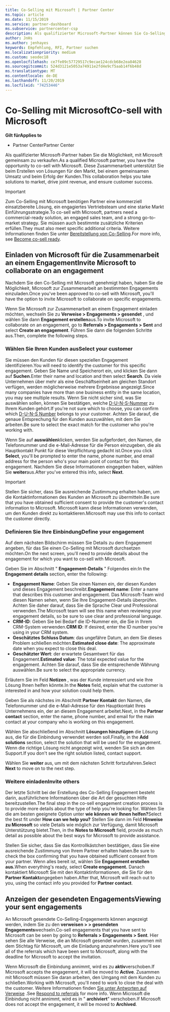 ```yaml
---
title: Co-Selling mit Microsoft | Partner Center
ms.topic: article
ms.date: 11/15/2019
ms.service: partner-dashboard
ms.subservice: partnercenter-csp
description: Als qualifizierter Microsoft-Partner können Sie Co-Selling mit Microsoft durcharbeiten. Erfahren Sie, wie Sie Engagements definieren, Microsoft zur Zusammenarbeit einladen oder gesendete Engagements anzeigen.
author: JnHs
ms.author: jenhayes
keywords: Empfehlung, RFI, Partner suchen
ms.localizationpriority: medium
ms.custom: seodec18
ms.openlocfilehash: ce7fe09c57729517c9ecae124cdcb68e2ea84628
ms.sourcegitcommit: 524d3121e5053a74911e2fd4e9cf5aab14f6b48d
ms.translationtype: MT
ms.contentlocale: de-DE
ms.lasthandoff: 11/20/2019
ms.locfileid: "74253446"
---
```

# <a name="co-sell-with-microsoft"></a><span data-ttu-id="d8e9c-105">Co-Selling mit Microsoft</span><span class="sxs-lookup"><span data-stu-id="d8e9c-105">Co-sell with Microsoft</span></span>

<span data-ttu-id="d8e9c-106">**Gilt für**</span><span class="sxs-lookup"><span data-stu-id="d8e9c-106">**Applies to**</span></span>

-  <span data-ttu-id="d8e9c-107">Partner Center</span><span class="sxs-lookup"><span data-stu-id="d8e9c-107">Partner Center</span></span>

<span data-ttu-id="d8e9c-108">Als qualifizierter Microsoft-Partner haben Sie die Möglichkeit, mit Microsoft gemeinsam zu verkaufen.</span><span class="sxs-lookup"><span data-stu-id="d8e9c-108">As a qualified Microsoft partner, you have the opportunity to co-sell with Microsoft.</span></span> <span data-ttu-id="d8e9c-109">Diese Zusammenarbeit unterstützt Sie beim Erstellen von Lösungen für den Markt, bei einem gemeinsamen Umsatz und beim Erfolg der Kunden.</span><span class="sxs-lookup"><span data-stu-id="d8e9c-109">This collaboration helps you take solutions to market, drive joint revenue, and ensure customer success.</span></span>

> [!IMPORTANT]
> <span data-ttu-id="d8e9c-110">Zum Co-Selling mit Microsoft benötigen Partner eine kommerziell einsatzbereite Lösung, ein engagiertes Vertriebsteam und eine starke Markt Einführungsstrategie.</span><span class="sxs-lookup"><span data-stu-id="d8e9c-110">To co-sell with Microsoft, partners need a commercial-ready solution, an engaged sales team, and a strong go-to-market strategy.</span></span> <span data-ttu-id="d8e9c-111">Sie müssen auch bestimmte zusätzliche Kriterien erfüllen.</span><span class="sxs-lookup"><span data-stu-id="d8e9c-111">They must also meet specific additional criteria.</span></span> <span data-ttu-id="d8e9c-112">Weitere Informationen finden Sie unter [Bereitstellung von Co-Selling](https://partner.microsoft.com/reach-customers/selling-with-microsoft#become-ready).</span><span class="sxs-lookup"><span data-stu-id="d8e9c-112">For more info, see [Become co-sell ready](https://partner.microsoft.com/reach-customers/selling-with-microsoft#become-ready).</span></span>

## <a name="invite-microsoft-to-collaborate-on-an-engagement"></a><span data-ttu-id="d8e9c-113">Einladen von Microsoft für die Zusammenarbeit an einem Engagement</span><span class="sxs-lookup"><span data-stu-id="d8e9c-113">Invite Microsoft to collaborate on an engagement</span></span>

<span data-ttu-id="d8e9c-114">Nachdem Sie den Co-Selling mit Microsoft genehmigt haben, haben Sie die Möglichkeit, Microsoft zur Zusammenarbeit an bestimmten Engagements einzuladen.</span><span class="sxs-lookup"><span data-stu-id="d8e9c-114">Once you've been approved to co-sell with Microsoft, you'll have the option to invite Microsoft to collaborate on specific engagements.</span></span>

<span data-ttu-id="d8e9c-115">Wenn Sie Microsoft zur Zusammenarbeit an einem Engagement einladen möchten, wechseln Sie zu **Verweise > Engagements > gesendet** , und wählen Sie dann **Engagement erstellen**aus.</span><span class="sxs-lookup"><span data-stu-id="d8e9c-115">To invite Microsoft to collaborate on an engagement, go to **Referrals > Engagements > Sent** and select **Create an engagement**.</span></span> <span data-ttu-id="d8e9c-116">Führen Sie dann die folgenden Schritte aus.</span><span class="sxs-lookup"><span data-stu-id="d8e9c-116">Then, complete the following steps.</span></span>

### <a name="select-your-customer"></a><span data-ttu-id="d8e9c-117">Wählen Sie Ihren Kunden aus</span><span class="sxs-lookup"><span data-stu-id="d8e9c-117">Select your customer</span></span>

<span data-ttu-id="d8e9c-118">Sie müssen den Kunden für diesen speziellen Engagement identifizieren.</span><span class="sxs-lookup"><span data-stu-id="d8e9c-118">You will need to identify the customer for this specific engagement.</span></span> <span data-ttu-id="d8e9c-119">Geben Sie Name und Speicherort ein, und klicken Sie dann auf **Suchen**.</span><span class="sxs-lookup"><span data-stu-id="d8e9c-119">Enter their name and location and then select **Search**.</span></span> <span data-ttu-id="d8e9c-120">Da viele Unternehmen über mehr als eine Geschäftseinheit am gleichen Standort verfügen, werden möglicherweise mehrere Ergebnisse angezeigt.</span><span class="sxs-lookup"><span data-stu-id="d8e9c-120">Since many companies have more than one business entity in the same location, you may see multiple results.</span></span> <span data-ttu-id="d8e9c-121">Wenn Sie nicht sicher sind, was Sie auswählen sollen, können Sie bestätigen, welche [D-U-N-S-Nummer](https://www.dnb.com/duns-number.html) zu Ihrem Kunden gehört.</span><span class="sxs-lookup"><span data-stu-id="d8e9c-121">If you're not sure which to choose, you can confirm which [D-U-N-S Number](https://www.dnb.com/duns-number.html) belongs to your customer.</span></span> <span data-ttu-id="d8e9c-122">Achten Sie darauf, die genaue Entsprechung für den Kunden auszuwählen, mit dem Sie arbeiten.</span><span class="sxs-lookup"><span data-stu-id="d8e9c-122">Be sure to select the exact match for the customer who you're working with.</span></span> 

<span data-ttu-id="d8e9c-123">Wenn Sie auf **auswählen**klicken, werden Sie aufgefordert, den Namen, die Telefonnummer und die e-Mail-Adresse für die Person einzugeben, die als Hauptkontakt Punkt für diese Verpflichtung gedacht ist.</span><span class="sxs-lookup"><span data-stu-id="d8e9c-123">Once you click **Select**, you'll be prompted to enter the name, phone number, and email address for the person who's your main point of contact for this engagement.</span></span> <span data-ttu-id="d8e9c-124">Nachdem Sie diese Informationen eingegeben haben, wählen Sie **weiter**aus.</span><span class="sxs-lookup"><span data-stu-id="d8e9c-124">After you've entered this info, select **Next**.</span></span>

> [!IMPORTANT]
> <span data-ttu-id="d8e9c-125">Stellen Sie sicher, dass Sie ausreichende Zustimmung erhalten haben, um die Kontaktinformationen des Kunden an Microsoft zu übermitteln.</span><span class="sxs-lookup"><span data-stu-id="d8e9c-125">Be sure that you have obtained sufficient consent to provide the customer's contact information to Microsoft.</span></span> <span data-ttu-id="d8e9c-126">Microsoft kann diese Informationen verwenden, um den Kunden direkt zu kontaktieren.</span><span class="sxs-lookup"><span data-stu-id="d8e9c-126">Microsoft may use this info to contact the customer directly.</span></span>

### <a name="define-your-engagement"></a><span data-ttu-id="d8e9c-127">Definieren Sie Ihre Einbindung</span><span class="sxs-lookup"><span data-stu-id="d8e9c-127">Define your engagement</span></span>

<span data-ttu-id="d8e9c-128">Auf dem nächsten Bildschirm müssen Sie Details zu dem Engagement angeben, für das Sie einen Co-Selling mit Microsoft durchsetzen möchten.</span><span class="sxs-lookup"><span data-stu-id="d8e9c-128">On the next screen, you'll need to provide details about the engagement for which you want to co-sell with Microsoft.</span></span>

<span data-ttu-id="d8e9c-129">Geben Sie im Abschnitt " **Engagement-Details** " Folgendes ein:</span><span class="sxs-lookup"><span data-stu-id="d8e9c-129">In the **Engagement details** section, enter the following:</span></span>
- <span data-ttu-id="d8e9c-130">**Engagement Name**: Geben Sie einen Namen ein, der diesen Kunden und dieses Engagement beschreibt.</span><span class="sxs-lookup"><span data-stu-id="d8e9c-130">**Engagement name**: Enter a name that describes this customer and engagement.</span></span> <span data-ttu-id="d8e9c-131">Das Microsoft-Team wird diesen Namen sehen, wenn Sie Ihre Engagement-Details überprüfen. Achten Sie daher darauf, dass Sie die Sprache Clear und Professional verwenden.</span><span class="sxs-lookup"><span data-stu-id="d8e9c-131">The Microsoft team will see this name when reviewing your engagement details, so be sure to use clear and professional language.</span></span>
- <span data-ttu-id="d8e9c-132">**CRM-ID**: Geben Sie bei Bedarf die ID-Nummer ein, die Sie in Ihrem CRM-System verwenden.</span><span class="sxs-lookup"><span data-stu-id="d8e9c-132">**CRM ID**: If desired, enter the ID number you're using in your CRM system.</span></span>
- <span data-ttu-id="d8e9c-133">**Geschätztes Schluss Datum**: das ungefähre Datum, an dem Sie dieses Problem schließen möchten.</span><span class="sxs-lookup"><span data-stu-id="d8e9c-133">**Estimated close date**: The approximate date when you expect to close this deal.</span></span>
- <span data-ttu-id="d8e9c-134">**Geschätzter Wert**: der erwartete Gesamtwert für das Engagement.</span><span class="sxs-lookup"><span data-stu-id="d8e9c-134">**Estimated value**: The total expected value for the engagement.</span></span> <span data-ttu-id="d8e9c-135">Achten Sie darauf, dass Sie die entsprechende Währung auswählen.</span><span class="sxs-lookup"><span data-stu-id="d8e9c-135">Be sure to select the appropriate currency.</span></span>

<span data-ttu-id="d8e9c-136">Erläutern Sie im Feld **Notizen** , was der Kunde interessiert und wie Ihre Lösung Ihnen helfen könnte.</span><span class="sxs-lookup"><span data-stu-id="d8e9c-136">In the **Notes** field, explain what the customer is interested in and how your solution could help them.</span></span>

 <span data-ttu-id="d8e9c-137">Geben Sie als nächstes im Abschnitt **Partner Kontakt** den Namen, die Telefonnummer und die e-Mail-Adresse für den Hauptkontakt Ihres Unternehmens ein, der an diesem Engagement arbeitet.</span><span class="sxs-lookup"><span data-stu-id="d8e9c-137">Next, in the **Partner contact** section, enter the name, phone number, and email for the main contact at your company who is working on this engagement.</span></span>

<span data-ttu-id="d8e9c-138">Wählen Sie abschließend im Abschnitt **Lösungen hinzufügen** die Lösung aus, die für die Einbindung verwendet werden soll.</span><span class="sxs-lookup"><span data-stu-id="d8e9c-138">Finally, in the **Add solutions** section, select the solution that will be used for the engagement.</span></span> <span data-ttu-id="d8e9c-139">Wenn die richtige Lösung nicht angezeigt wird, wenden Sie sich an den Support.</span><span class="sxs-lookup"><span data-stu-id="d8e9c-139">If you don't see the right solution listed, contact support.</span></span>

<span data-ttu-id="d8e9c-140">Wählen Sie **weiter** aus, um mit dem nächsten Schritt fortzufahren.</span><span class="sxs-lookup"><span data-stu-id="d8e9c-140">Select **Next** to move on to the next step.</span></span>

### <a name="invite-others"></a><span data-ttu-id="d8e9c-141">Weitere einladen</span><span class="sxs-lookup"><span data-stu-id="d8e9c-141">Invite others</span></span>

<span data-ttu-id="d8e9c-142">Der letzte Schritt bei der Erstellung des Co-Selling Engagement besteht darin, ausführlichere Informationen über die Art der gesuchten Hilfe bereitzustellen.</span><span class="sxs-lookup"><span data-stu-id="d8e9c-142">The final step in the co-sell engagement creation process is to provide more details about the type of help you're looking for.</span></span> <span data-ttu-id="d8e9c-143">Wählen Sie die am besten geeignete Option unter **wie können wir Ihnen helfen?**</span><span class="sxs-lookup"><span data-stu-id="d8e9c-143">Select the best fit under **How can we help you?**</span></span> <span data-ttu-id="d8e9c-144">Stellen Sie dann im Feld **Hinweise zu Microsoft** so viele Details wie möglich zur Verfügung, damit Microsoft Unterstützung bietet.</span><span class="sxs-lookup"><span data-stu-id="d8e9c-144">Then, in the **Notes to Microsoft** field, provide as much detail as possible about the best ways for Microsoft to provide assistance.</span></span>

<span data-ttu-id="d8e9c-145">Stellen Sie sicher, dass Sie das Kontrollkästchen bestätigen, dass Sie eine ausreichende Zustimmung von Ihrem Partner erhalten haben.</span><span class="sxs-lookup"><span data-stu-id="d8e9c-145">Be sure to check the box confirming that you have obtained sufficient consent from your partner.</span></span> <span data-ttu-id="d8e9c-146">Wenn alles bereit ist, wählen Sie **Engagement erstellen aus.**</span><span class="sxs-lookup"><span data-stu-id="d8e9c-146">When everything's ready, select **Create engagement.**</span></span> <span data-ttu-id="d8e9c-147">Danach kontaktiert Microsoft Sie mit den Kontaktinformationen, die Sie für den **Partner Kontakt**angegeben haben.</span><span class="sxs-lookup"><span data-stu-id="d8e9c-147">After that, Microsoft will reach out to you, using the contact info you provided for **Partner contact**.</span></span>

## <a name="viewing-your-sent-engagements"></a><span data-ttu-id="d8e9c-148">Anzeigen der gesendeten Engagements</span><span class="sxs-lookup"><span data-stu-id="d8e9c-148">Viewing your sent engagements</span></span>

<span data-ttu-id="d8e9c-149">An Microsoft gesendete Co-Selling-Engagements können angezeigt werden, indem Sie zu den **verweisen > > gesendeten Engagements**wechseln.</span><span class="sxs-lookup"><span data-stu-id="d8e9c-149">Co-sell engagements that you have sent to Microsoft can be seen by going to **Referrals > Engagements > Sent**.</span></span> <span data-ttu-id="d8e9c-150">Hier sehen Sie alle Verweise, die an Microsoft gesendet wurden, zusammen mit dem Stichtag für Microsoft, um die Einladung anzunehmen.</span><span class="sxs-lookup"><span data-stu-id="d8e9c-150">Here you'll see all of the referrals which have been sent to Microsoft, along with the deadline for Microsoft to accept the invitation.</span></span>

<span data-ttu-id="d8e9c-151">Wenn Microsoft die Einbindung annimmt, wird es zu **aktiv**verschoben.</span><span class="sxs-lookup"><span data-stu-id="d8e9c-151">If Microsoft accepts the engagement, it will be moved to **Active**.</span></span> <span data-ttu-id="d8e9c-152">Zusammen mit Microsoft müssen Sie daran arbeiten, den Umgang mit dem Kunden zu schließen.</span><span class="sxs-lookup"><span data-stu-id="d8e9c-152">Working with Microsoft, you'll need to work to close the deal with the customer.</span></span> <span data-ttu-id="d8e9c-153">Weitere Informationen finden [Sie unter Antworten auf Verweise](responding-to-referrals.md) .</span><span class="sxs-lookup"><span data-stu-id="d8e9c-153">See [Respond to referrals](responding-to-referrals.md) for more info.</span></span> <span data-ttu-id="d8e9c-154">Wenn Microsoft die Einbindung nicht annimmt, wird es in " **archiviert**" verschoben.</span><span class="sxs-lookup"><span data-stu-id="d8e9c-154">If Microsoft does not accept the engagement, it will be moved to **Archived**.</span></span>

